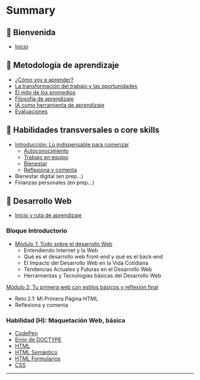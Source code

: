 # Summary

## 💜 Bienvenida

* [Inicio](README.md)

## 📑 Metodología de aprendizaje

* [¿Cómo voy a aprender?](curriculum_model/lea_model_01_overview.md)
* [La transformación del trabajo y las oportunidades](curriculum_model/lea_model_02_work.md)
* [El mito de los promedios](curriculum_model/lea_model_03_average.md)
* [Filosofía de aprendizaje](curriculum_model/lea_model_04_philosophy.md)
* [IA como herramienta de aprendizaje](curriculum_model/lea_model_05_ai.md)
* [Evaluaciones](curriculum_model/lea_model_06_assessment.md)

## 🌈 Habilidades transversales o core skills

* [Introducción: Lo indispensable para comenzar](curriculum_lif/lea_lif_overview.md)
  * [Autoconocimiento](curriculum_lif/self_awareness/learning_lif_selfawareness.md)
  * [Trabajo en equipo](curriculum_lif/teamwork/learning_lif_teamwork.md)
  * [Bienestar](curriculum_lif/wellbeign/learning_lif_digital_wb_intro.md)
  * [Reflexiona y comenta](curriculum_lif/learning_lif_digital_wb_intro.md)
* Bienestar digital (en prep...)
* Finanzas personales (en prep...)

## 🔵 Desarrollo Web

* [Inicio y ruta de aprendizaje](/curriculum_dev/lea_dev_overview.md)

### Bloque Introductorio

* [Módulo 1: Todo sobre el desarrollo Web](https://laboratoria1.gitbook.io/codigom)
  * Entendiendo Internet y la Web 
  * Qué es el desarrollo web front-end y qué es el back-end
  * El Impacto del Desarrollo Web en la Vida Cotidiana
  * Tendencias Actuales y Futuras en el Desarrollo Web
  * Herramientas y Tecnologías básicas del Desarrollo Web

[Módulo 2: Tu primera web con estilos básicos y reflexión final]()
  * Reto 2.1: Mi Primera Página HTML
  * Reflexiona y comenta

### Habilidad (H): Maquetación Web, básica

* [CodePen](curriculum_dev/editors_codepen.md)
* [Error de DOCTYPE](curriculum_dev/editors_codepen_doctype.md)
* [HTML](curriculum_dev/html.md)
* [HTML Semántico](curriculum_dev/html_semantic.md)
* [HTML Formularios](curriculum_dev//html_forms.md)
* [CSS](curriculum_dev/css.md)

---

‌‌
